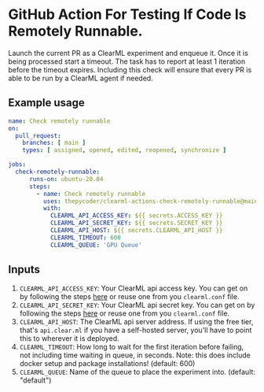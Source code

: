 # GitHub Action For Testing If Code Is Remotely Runnable.

Launch the current PR as a ClearML experiment and enqueue it. Once it is being processed start a timeout. The task has to report at least 1 iteration before the timeout expires. Including this check will ensure that every PR is able to be run by a ClearML agent if needed.

## Example usage

```yaml
name: Check remotely runnable
on:
  pull_request:
    branches: [ main ]
    types: [ assigned, opened, edited, reopened, synchronize ]

jobs:
  check-remotely-runnable:
      runs-on: ubuntu-20.04
      steps:
        - name: Check remotely runnable
          uses: thepycoder/clearml-actions-check-remotely-runnable@main
          with:
            CLEARML_API_ACCESS_KEY: ${{ secrets.ACCESS_KEY }}
            CLEARML_API_SECRET_KEY: ${{ secrets.SECRET_KEY }}
            CLEARML_API_HOST: ${{ secrets.CLEARML_API_HOST }}
            CLEARML_TIMEOUT: 600
            CLEARML_QUEUE: 'GPU Queue'
```

## Inputs

1. `CLEARML_API_ACCESS_KEY`: Your ClearML api access key. You can get on by following the steps [here](https://clear.ml/docs/latest/docs/getting_started/ds/ds_first_steps) or reuse one from you `clearml.conf` file. 
2. `CLEARML_API_SECRET_KEY`: Your ClearML api secret key. You can get on by following the steps [here](https://clear.ml/docs/latest/docs/getting_started/ds/ds_first_steps) or reuse one from you `clearml.conf` file. 
3. `CLEARML_API_HOST`: The ClearML api server address. If using the free tier, that's `api.clear.ml` if you have a self-hosted server, you'll have to point this to wherever it is deployed.
4. `CLEARML_TIMEOUT`: How long to wait for the first iteration before failing, not including time waiting in queue, in seconds. Note: this does include docker setup and package installations! (default: 600)
5. `CLEARML_QUEUE`: Name of the queue to place the experiment into. (default: "default")